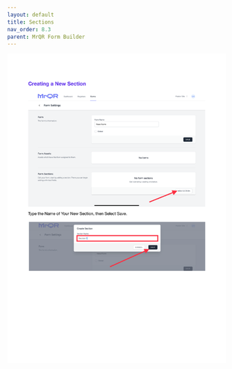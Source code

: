 ```yaml
---
layout: default
title: Sections
nav_order: 8.3
parent: MrQR Form Builder
---
```

![MrQR Form Builder](/assets/images/MrQR%20Forms_Page_3.png "Page 3")
